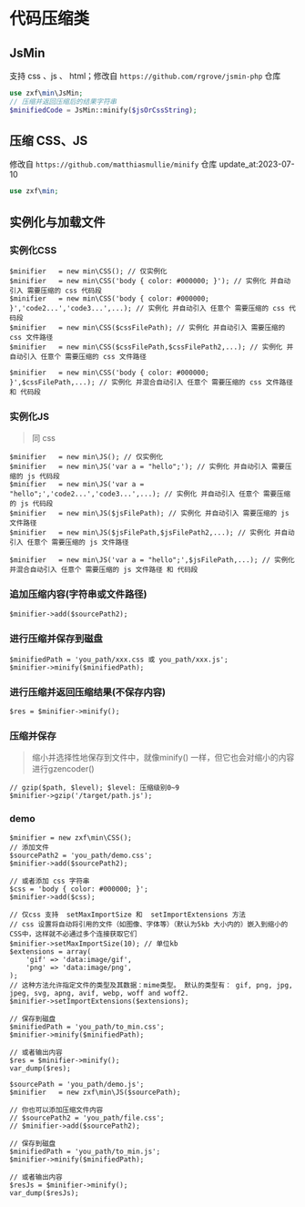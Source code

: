 # 代码压缩类

## JsMin

支持 css 、js 、 html；修改自 `https://github.com/rgrove/jsmin-php` 仓库

``` php
use zxf\min\JsMin;
// 压缩并返回压缩后的结果字符串
$minifiedCode = JsMin::minify($jsOrCssString);
```

## 压缩 CSS、JS

修改自 `https://github.com/matthiasmullie/minify` 仓库
update_at:2023-07-10

``` php
use zxf\min;
```

## 实例化与加载文件

### 实例化CSS

```
$minifier   = new min\CSS(); // 仅实例化
$minifier   = new min\CSS('body { color: #000000; }'); // 实例化 并自动引入 需要压缩的 css 代码段
$minifier   = new min\CSS('body { color: #000000; }','code2...','code3...',...); // 实例化 并自动引入 任意个 需要压缩的 css 代码段
$minifier   = new min\CSS($cssFilePath); // 实例化 并自动引入 需要压缩的 css 文件路径
$minifier   = new min\CSS($cssFilePath,$cssFilePath2,...); // 实例化 并自动引入 任意个 需要压缩的 css 文件路径

$minifier   = new min\CSS('body { color: #000000; }',$cssFilePath,...); // 实例化 并混合自动引入 任意个 需要压缩的 css 文件路径 和 代码段
```

### 实例化JS

> 同 css

```
$minifier   = new min\JS(); // 仅实例化
$minifier   = new min\JS('var a = "hello";'); // 实例化 并自动引入 需要压缩的 js 代码段
$minifier   = new min\JS('var a = "hello";','code2...','code3...',...); // 实例化 并自动引入 任意个 需要压缩的 js 代码段
$minifier   = new min\JS($jsFilePath); // 实例化 并自动引入 需要压缩的 js 文件路径
$minifier   = new min\JS($jsFilePath,$jsFilePath2,...); // 实例化 并自动引入 任意个 需要压缩的 js 文件路径

$minifier   = new min\JS('var a = "hello";',$jsFilePath,...); // 实例化 并混合自动引入 任意个 需要压缩的 js 文件路径 和 代码段
```

### 追加压缩内容(字符串或文件路径)

```
$minifier->add($sourcePath2);
```

### 进行压缩并保存到磁盘

```
$minifiedPath = 'you_path/xxx.css 或 you_path/xxx.js';
$minifier->minify($minifiedPath);
```

### 进行压缩并返回压缩结果(不保存内容)

```
$res = $minifier->minify();
```

### 压缩并保存

> 缩小并选择性地保存到文件中，就像minify() 一样，但它也会对缩小的内容进行gzencoder()

```
// gzip($path, $level); $level: 压缩级别0~9
$minifier->gzip('/target/path.js');
```

### demo

```
$minifier = new zxf\min\CSS();
// 添加文件
$sourcePath2 = 'you_path/demo.css';
$minifier->add($sourcePath2);

// 或者添加 css 字符串
$css = 'body { color: #000000; }';
$minifier->add($css);

// 仅css 支持  setMaxImportSize 和  setImportExtensions 方法
// css 设置将自动将引用的文件（如图像、字体等）（默认为5kb 大小内的）嵌入到缩小的CSS中，这样就不必通过多个连接获取它们
$minifier->setMaxImportSize(10); // 单位kb
$extensions = array(
    'gif' => 'data:image/gif',
    'png' => 'data:image/png',
);
// 这种方法允许指定文件的类型及其数据：mime类型。 默认的类型有： gif, png, jpg, jpeg, svg, apng, avif, webp, woff and woff2.
$minifier->setImportExtensions($extensions);

// 保存到磁盘
$minifiedPath = 'you_path/to_min.css';
$minifier->minify($minifiedPath);

// 或者输出内容
$res = $minifier->minify();
var_dump($res);
```

```
$sourcePath = 'you_path/demo.js';
$minifier   = new zxf\min\JS($sourcePath);

// 你也可以添加压缩文件内容
// $sourcePath2 = 'you_path/file.css';
// $minifier->add($sourcePath2);

// 保存到磁盘
$minifiedPath = 'you_path/to_min.js';
$minifier->minify($minifiedPath);

// 或者输出内容
$resJs = $minifier->minify();
var_dump($resJs);
```